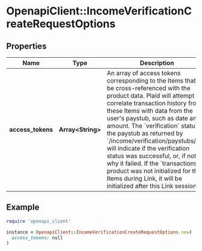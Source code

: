 # OpenapiClient::IncomeVerificationCreateRequestOptions

## Properties

| Name | Type | Description | Notes |
| ---- | ---- | ----------- | ----- |
| **access_tokens** | **Array&lt;String&gt;** | An array of access tokens corresponding to the Items that will be cross-referenced with the product data. Plaid will attempt to correlate transaction history from these Items with data from the user&#39;s paystub, such as date and amount. The &#x60;verification&#x60; status of the paystub as returned by &#x60;/income/verification/paystubs/get&#x60; will indicate if the verification status was successful, or, if not, why it failed. If the &#x60;transactions&#x60; product was not initialized for the Items during Link, it will be initialized after this Link session. | [optional] |

## Example

```ruby
require 'openapi_client'

instance = OpenapiClient::IncomeVerificationCreateRequestOptions.new(
  access_tokens: null
)
```

